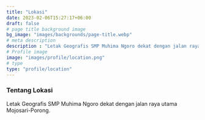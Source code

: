 ```yaml
---
title: "Lokasi"
date: 2023-02-06T15:27:17+06:00
draft: false
# page title background image
bg_image: "images/backgrounds/page-title.webp"
# meta description
description : "Letak Geografis SMP Muhima Ngoro dekat dengan jalan raya utama Mojosari-Porong"
# Profile image
image: "images/profile/location.png"
# type
type: "profile/location"
---
```


### Tentang Lokasi

Letak Geografis SMP Muhima Ngoro dekat dengan jalan raya utama Mojosari-Porong.
